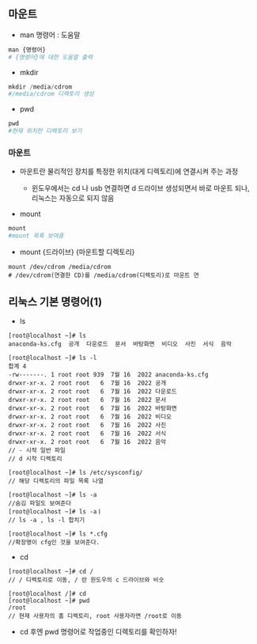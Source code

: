 ## 마운트

- man 명령어 : 도움말
```python
man {명령어}
# {명령어}에 대한 도움말 출력
```

- mkdir
``` python
mkdir /media/cdrom
#/media/cdrom 디렉토리 생성
```
- pwd
```python
pwd
#현재 위치한 디렉토리 보기
```

### 마운트
- 마운트란 물리적인 장치를 특정한 위치(대게 디렉토리)에 연결시켜 주는 과정
  - 윈도우에서는 cd 나 usb 연결하면 d 드라이브 생성되면서 바로 마운트 되나, 리눅스는 자동으로 되지 않음


- mount
```python
mount
#mount 목록 보여줌
```

- mount {드라이브} {마운트할 디렉토리}
```
mount /dev/cdrom /media/cdrom
# /dev/cdrom(연결한 CD)를 /media/cdrom(디렉토리)로 마운트 연
```
## 리눅스 기본 명령어(1)
- ls
```
[root@localhost ~]# ls
anaconda-ks.cfg  공개  다운로드  문서  바탕화면  비디오  사진  서식  음악

[root@localhost ~]# ls -l
합계 4
-rw-------. 1 root root 939  7월 16  2022 anaconda-ks.cfg
drwxr-xr-x. 2 root root   6  7월 16  2022 공개
drwxr-xr-x. 2 root root   6  7월 16  2022 다운로드
drwxr-xr-x. 2 root root   6  7월 16  2022 문서
drwxr-xr-x. 2 root root   6  7월 16  2022 바탕화면
drwxr-xr-x. 2 root root   6  7월 16  2022 비디오
drwxr-xr-x. 2 root root   6  7월 16  2022 사진
drwxr-xr-x. 2 root root   6  7월 16  2022 서식
drwxr-xr-x. 2 root root   6  7월 16  2022 음악
// - 시작 일반 파일
// d 시작 디렉토리

[root@localhost ~]# ls /etc/sysconfig/
// 해당 디렉토리의 파일 목록 나열

[root@localhost ~]# ls -a
//숨김 파일도 보여준다
[root@localhost ~]# ls -aㅣ
// ls -a , ls -l 합치기

[root@localhost ~]# ls *.cfg
//확장명이 cfg인 것을 보여준다.
```
- cd
```
[root@localhost ~]# cd /
// / 디렉토리로 이동, / 란 윈도우의 c 드라이브와 비슷 

[root@localhost /]# cd
[root@localhost ~]# pwd
/root
// 현재 사용자의 홈 디렉토리, root 사용자라면 /root로 이동

```
  - cd 후엔 pwd 명령어로 작업중인 디렉토리를 확인하자!
